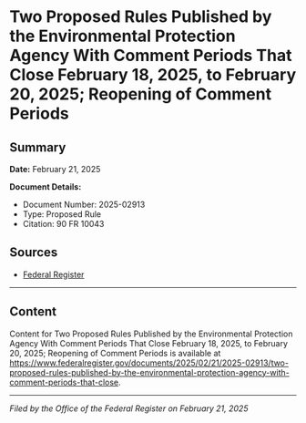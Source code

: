 # Two Proposed Rules Published by the Environmental Protection Agency With Comment Periods That Close February 18, 2025, to February 20, 2025; Reopening of Comment Periods

## Summary

**Date:** February 21, 2025

**Document Details:**
- Document Number: 2025-02913
- Type: Proposed Rule
- Citation: 90 FR 10043

## Sources
- [Federal Register](https://www.federalregister.gov/documents/2025/02/21/2025-02913/two-proposed-rules-published-by-the-environmental-protection-agency-with-comment-periods-that-close)

---

## Content

Content for Two Proposed Rules Published by the Environmental Protection Agency With Comment Periods That Close February 18, 2025, to February 20, 2025; Reopening of Comment Periods is available at https://www.federalregister.gov/documents/2025/02/21/2025-02913/two-proposed-rules-published-by-the-environmental-protection-agency-with-comment-periods-that-close.

---

*Filed by the Office of the Federal Register on February 21, 2025*
